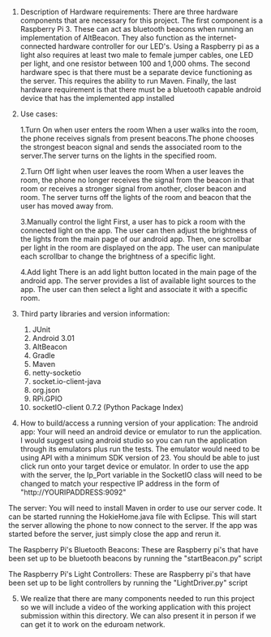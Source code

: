 1. Description of Hardware requirements: 
There are three hardware components that are necessary for this project. The first component is a Raspberry Pi 3. These can act as bluetooth beacons when running an implementation of AltBeacon. They also function as the internet-connected hardware controller for our LED's. Using a Raspberry pi as a light also requires at least two male to female jumper cables, one LED per light, and one resistor between 100 and 1,000 ohms. The second hardware spec is that there must be a separate device functioning as the server. This requires the ability to run Maven. Finally, the last hardware requirement is that there must be a bluetooth capable android device that has the implemented app installed


2. Use cases:
    
    1.Turn On when user enters the room
    When a user walks into the room, the phone receives signals from present beacons.The phone chooses the strongest beacon signal and sends the associated room to the server.The server turns on the lights in the specified room.

    2.Turn Off light when user leaves the room
    When a user leaves the room, the phone no longer receives the signal from the beacon in that room or receives a stronger signal from another, closer beacon and room. The server turns off the lights of the room and beacon that the
    user has moved away from. 

    3.Manually control the light
    First, a user has to pick a room with the connected light on the app. The user can then adjust the brightness of the lights from the main page of our android app.
    Then, one scrollbar per light in the room are displayed on the app. The user can manipulate each scrollbar to change the brightness of a specific light.

    4.Add light
    There is an add light button located in the main page of the android app. The server provides a list of available light sources to the app. The user can then select a light and associate it with a specific room.
    
3.  Third party libraries and version information:
    
    1. JUnit
    2. Android 3.01
    3. AltBeacon
    4. Gradle
    5. Maven
    6. netty-socketio
    7. socket.io-client-java
    8. org.json
    9. RPi.GPIO
    10. socketIO-client 0.7.2 (Python Package Index)

    
4. How to build/access a running version of your application:
The android app: Your will need an android device or emulator to run the application. I would suggest using android studio so you can run the application through its emulators plus run the tests. The emulator would need to be using API with a minimum SDK version of 23. You should be able to just click run onto your target device or emulator. 
In order to use the app with the server, the Ip_Port variable in the SocketIO class will need to be changed to match your respective IP address in the form of "http://YOURIPADDRESS:9092"

The server: You will need to install Maven in order to use our server code. It can be started running the HokieHome.java file with Eclipse. This will start the server allowing the phone to now connect to the server. If the app was started before the server, just simply close the app and rerun it. 

The Raspberry Pi's Bluetooth Beacons: These are Raspberry pi's that have been set up to be bluetooth beacons by running the "startBeacon.py" script

The Raspberry Pi's Light Controllers: These are Raspberry pi's that have been set up to be light controllers by running the "LightDriver.py" script

5. We realize that there are many components needed to run this project so we will include a video of the working application with this project submission within this directory. We can also present it in person if we can get it to work on the eduroam network. 